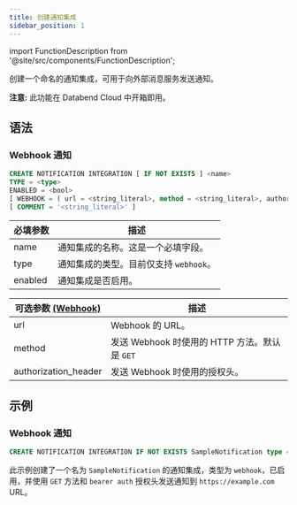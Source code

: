 ```yaml
---
title: 创建通知集成
sidebar_position: 1
---
```

import FunctionDescription from '@site/src/components/FunctionDescription';

<FunctionDescription description="引入或更新: v1.2.371"/>

创建一个命名的通知集成，可用于向外部消息服务发送通知。

**注意:** 此功能在 Databend Cloud 中开箱即用。

## 语法
### Webhook 通知

```sql
CREATE NOTIFICATION INTEGRATION [ IF NOT EXISTS ] <name>
TYPE = <type>
ENABLED = <bool>
[ WEBHOOK = ( url = <string_literal>, method = <string_literal>, authorization_header = <string_literal> ) ]
[ COMMENT = '<string_literal>' ]
```

| 必填参数 | 描述 |
|---------------------|-------------|
| name                | 通知集成的名称。这是一个必填字段。 |
| type                | 通知集成的类型。目前仅支持 `webhook`。 |
| enabled             | 通知集成是否启用。 |

| 可选参数 [(Webhook)](#webhook-notification) | 描述 |
|---------------------|-------------|
| url                 | Webhook 的 URL。 |
| method              | 发送 Webhook 时使用的 HTTP 方法。默认是 `GET`|
| authorization_header| 发送 Webhook 时使用的授权头。 |

## 示例

### Webhook 通知

```sql
CREATE NOTIFICATION INTEGRATION IF NOT EXISTS SampleNotification type = webhook enabled = true webhook = (url = 'https://example.com', method = 'GET', authorization_header = 'bearer auth')
```

此示例创建了一个名为 `SampleNotification` 的通知集成，类型为 `webhook`，已启用，并使用 `GET` 方法和 `bearer auth` 授权头发送通知到 `https://example.com` URL。